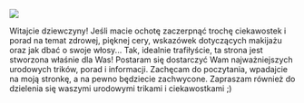 

![](https://i.imgur.com/ITAgBQv.png)


Witajcie dziewczyny! Jeśli macie ochotę zaczerpnąć trochę ciekawostek i porad na temat zdrowej, pięknej cery, wskazówek dotyczących makijażu oraz jak dbać o swoje włosy... Tak, idealnie trafiłyście, ta strona jest stworzona właśnie dla Was! Postaram się dostarczyć Wam najważniejszych urodowych trików, porad i informacji. Zachęcam do poczytania, wpadajcie na moją stronkę, a na pewno będziecie zachwycone. Zapraszam również do dzielenia się waszymi urodowymi trikami i ciekawostkami ;)

